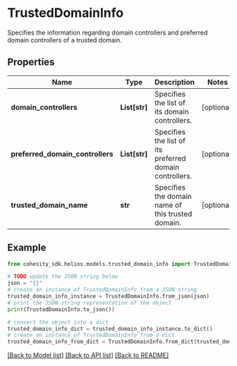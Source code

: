 # TrustedDomainInfo

Specifies the information regarding domain controllers and preferred domain controllers of a trusted domain.

## Properties

Name | Type | Description | Notes
------------ | ------------- | ------------- | -------------
**domain_controllers** | **List[str]** | Specifies the list of its domain controllers. | [optional] 
**preferred_domain_controllers** | **List[str]** | Specifies the list of its preferred domain controllers. | [optional] 
**trusted_domain_name** | **str** | Specifies the domain name of this trusted domain. | [optional] 

## Example

```python
from cohesity_sdk.helios.models.trusted_domain_info import TrustedDomainInfo

# TODO update the JSON string below
json = "{}"
# create an instance of TrustedDomainInfo from a JSON string
trusted_domain_info_instance = TrustedDomainInfo.from_json(json)
# print the JSON string representation of the object
print(TrustedDomainInfo.to_json())

# convert the object into a dict
trusted_domain_info_dict = trusted_domain_info_instance.to_dict()
# create an instance of TrustedDomainInfo from a dict
trusted_domain_info_from_dict = TrustedDomainInfo.from_dict(trusted_domain_info_dict)
```
[[Back to Model list]](../README.md#documentation-for-models) [[Back to API list]](../README.md#documentation-for-api-endpoints) [[Back to README]](../README.md)


